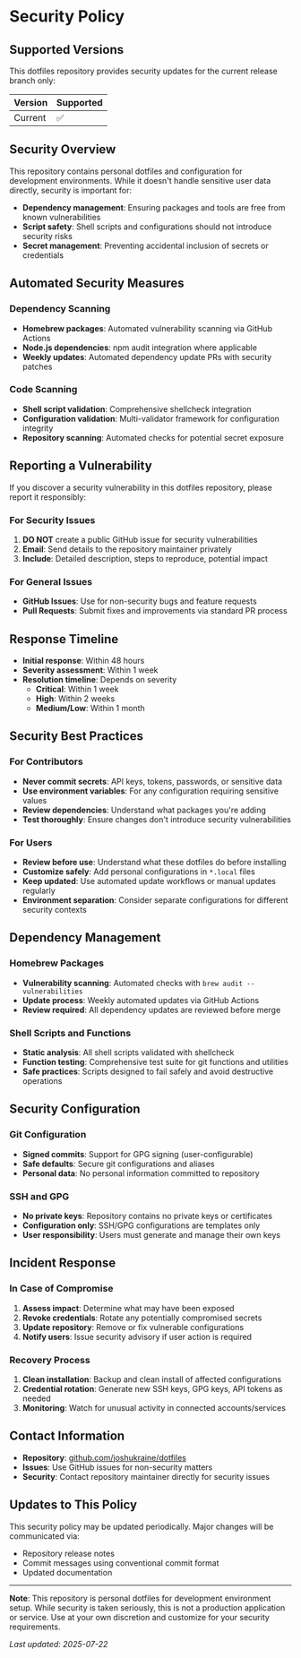 # Security Policy

## Supported Versions

This dotfiles repository provides security updates for the current release branch only:

| Version | Supported          |
| ------- | ------------------ |
| Current | ✅                |

## Security Overview

This repository contains personal dotfiles and configuration for development environments. While it doesn't handle sensitive user data directly, security is important for:

- **Dependency management**: Ensuring packages and tools are free from known vulnerabilities
- **Script safety**: Shell scripts and configurations should not introduce security risks
- **Secret management**: Preventing accidental inclusion of secrets or credentials

## Automated Security Measures

### Dependency Scanning

- **Homebrew packages**: Automated vulnerability scanning via GitHub Actions
- **Node.js dependencies**: npm audit integration where applicable
- **Weekly updates**: Automated dependency update PRs with security patches

### Code Scanning

- **Shell script validation**: Comprehensive shellcheck integration
- **Configuration validation**: Multi-validator framework for configuration integrity
- **Repository scanning**: Automated checks for potential secret exposure

## Reporting a Vulnerability

If you discover a security vulnerability in this dotfiles repository, please report it responsibly:

### For Security Issues

1. **DO NOT** create a public GitHub issue for security vulnerabilities
2. **Email**: Send details to the repository maintainer privately
3. **Include**: Detailed description, steps to reproduce, potential impact

### For General Issues

- **GitHub Issues**: Use for non-security bugs and feature requests
- **Pull Requests**: Submit fixes and improvements via standard PR process

## Response Timeline

- **Initial response**: Within 48 hours
- **Severity assessment**: Within 1 week
- **Resolution timeline**: Depends on severity
  - **Critical**: Within 1 week
  - **High**: Within 2 weeks
  - **Medium/Low**: Within 1 month

## Security Best Practices

### For Contributors

- **Never commit secrets**: API keys, tokens, passwords, or sensitive data
- **Use environment variables**: For any configuration requiring sensitive values
- **Review dependencies**: Understand what packages you're adding
- **Test thoroughly**: Ensure changes don't introduce security vulnerabilities

### For Users

- **Review before use**: Understand what these dotfiles do before installing
- **Customize safely**: Add personal configurations in `*.local` files
- **Keep updated**: Use automated update workflows or manual updates regularly
- **Environment separation**: Consider separate configurations for different security contexts

## Dependency Management

### Homebrew Packages

- **Vulnerability scanning**: Automated checks with `brew audit --vulnerabilities`
- **Update process**: Weekly automated updates via GitHub Actions
- **Review required**: All dependency updates are reviewed before merge

### Shell Scripts and Functions

- **Static analysis**: All shell scripts validated with shellcheck
- **Function testing**: Comprehensive test suite for git functions and utilities
- **Safe practices**: Scripts designed to fail safely and avoid destructive operations

## Security Configuration

### Git Configuration

- **Signed commits**: Support for GPG signing (user-configurable)
- **Safe defaults**: Secure git configurations and aliases
- **Personal data**: No personal information committed to repository

### SSH and GPG

- **No private keys**: Repository contains no private keys or certificates
- **Configuration only**: SSH/GPG configurations are templates only
- **User responsibility**: Users must generate and manage their own keys

## Incident Response

### In Case of Compromise

1. **Assess impact**: Determine what may have been exposed
2. **Revoke credentials**: Rotate any potentially compromised secrets
3. **Update repository**: Remove or fix vulnerable configurations
4. **Notify users**: Issue security advisory if user action is required

### Recovery Process

1. **Clean installation**: Backup and clean install of affected configurations
2. **Credential rotation**: Generate new SSH keys, GPG keys, API tokens as needed
3. **Monitoring**: Watch for unusual activity in connected accounts/services

## Contact Information

- **Repository**: [github.com/joshukraine/dotfiles](https://github.com/joshukraine/dotfiles)
- **Issues**: Use GitHub issues for non-security matters
- **Security**: Contact repository maintainer directly for security issues

## Updates to This Policy

This security policy may be updated periodically. Major changes will be communicated via:

- Repository release notes
- Commit messages using conventional commit format
- Updated documentation

---

**Note**: This repository is personal dotfiles for development environment setup. While security is taken seriously, this is not a production application or service. Use at your own discretion and customize for your security requirements.

*Last updated: 2025-07-22*
